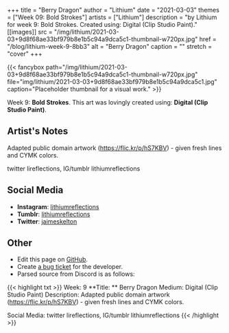 +++
title =       "Berry Dragon"
author =      "Lithium"
date =        "2021-03-03"
themes =      ["Week 09: Bold Strokes"]
artists =     ["Lithium"]
description = "by Lithium for week 9: Bold Strokes. Created using: Digital (Clip Studio Paint)."
[[images]]
      src = "/img/lithium/2021-03-03+9d8f68ae33bf979b8e1b5c94a9dca5c1-thumbnail-w720px.jpg"
      href = "/blog/lithium-week-9-8bb3"
      alt = "Berry Dragon"
      caption = ""
      stretch = "cover"
+++


{{< fancybox path="/img/lithium/2021-03-03+9d8f68ae33bf979b8e1b5c94a9dca5c1-thumbnail-w720px.jpg" file="img/lithium/2021-03-03+9d8f68ae33bf979b8e1b5c94a9dca5c1.jpg" caption="Placeholder thumbnail for a visual work." >}}


Week 9: **Bold Strokes**. This art was lovingly created using: **Digital (Clip Studio Paint)**.

## Artist's Notes

Adapted public domain artwork (https://flic.kr/p/hS7KBV) - given fresh lines and CYMK colors. 

twitter lireflections, IG/tumblr lithiumreflections

## Social Media

- **Instagram**: <a href='https://instagram.com/lithiumreflections' target='_blank'>lithiumreflections</a>
- **Tumblr**: <a href='https://lithiumreflections.tumblr.com' target='_blank'>lithiumreflections</a>
- **Twitter**: <a href='https://twitter.com/jaimeskelton' target='_blank'>jaimeskelton</a>

## Other

- Edit this page on [GitHub](https://github.com/teaminkling/web-refresh/edit/main/content/blog/lithium-week-9-8bb3.md).
- Create [a bug ticket](https://github.com/teaminkling/web-refresh/issues/new?assignees=&labels=bug&template=problem-report.md&title=) for the developer.
- Parsed source from Discord is as follows:

{{< highlight txt >}}
Week: 9
**Title:  ** Berry Dragon
Medium: Digital (Clip Studio Paint)
Description: Adapted public domain artwork (https://flic.kr/p/hS7KBV) - given fresh lines and CYMK colors. 

Social Media: twitter lireflections, IG/tumblr lithiumreflections
{{< /highlight >}}